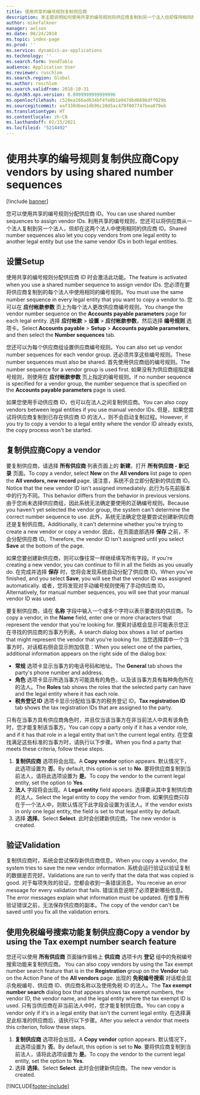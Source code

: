 ```yaml
---
title: 使用共享的编号规则复制供应商
description: 本主题说明如何使用共享的编号规则将供应商复制到另一个法人但却保持相同的供应商 ID。
author: mikefalkner
manager: aolson
ms.date: 08/24/2018
ms.topic: index-page
ms.prod: ''
ms.service: dynamics-ax-applications
ms.technology: ''
ms.search.form: VendTable
audience: Application User
ms.reviewer: roschlom
ms.search.region: Global
ms.author: roschlom
ms.search.validFrom: 2018-10-31
ms.dyn365.ops.version: 8.0999999999999996
ms.openlocfilehash: c528ea166ad634bf4fe8b1e047dbd6696dff029b
ms.sourcegitcommit: eaf330dbee1db96c20d5ac479f007747bea079eb
ms.translationtype: HT
ms.contentlocale: zh-CN
ms.lasthandoff: 02/15/2021
ms.locfileid: "5214492"
---
```

# <a name="copy-vendors-by-using-shared-number-sequences"></a><span data-ttu-id="cd2be-103">使用共享的编号规则复制供应商</span><span class="sxs-lookup"><span data-stu-id="cd2be-103">Copy vendors by using shared number sequences</span></span>

[!include [banner](../includes/banner.md)]

<span data-ttu-id="cd2be-104">您可以使用共享的编号规则分配供应商 ID。</span><span class="sxs-lookup"><span data-stu-id="cd2be-104">You can use shared number sequences to assign vendor IDs.</span></span> <span data-ttu-id="cd2be-105">利用共享的编号规则，您还可以将供应商从一个法人复制到另一个法人，但却在这两个法人中使用相同的供应商 ID。</span><span class="sxs-lookup"><span data-stu-id="cd2be-105">Shared number sequences also let you copy vendors from one legal entity to another legal entity but use the same vendor IDs in both legal entities.</span></span>

## <a name="setup"></a><span data-ttu-id="cd2be-106">设置</span><span class="sxs-lookup"><span data-stu-id="cd2be-106">Setup</span></span>

<span data-ttu-id="cd2be-107">使用共享的编号规则分配供应商 ID 时会激活此功能。</span><span class="sxs-lookup"><span data-stu-id="cd2be-107">The feature is activated when you use a shared number sequence to assign vendor IDs.</span></span> <span data-ttu-id="cd2be-108">您必须在要将供应商复制到的每个法人中使用相同的编号规则。</span><span class="sxs-lookup"><span data-stu-id="cd2be-108">You must use the same number sequence in every legal entity that you want to copy a vendor to.</span></span> <span data-ttu-id="cd2be-109">您可以在 **应付帐款参数** 页上为每个法人更改供应商编号规则。</span><span class="sxs-lookup"><span data-stu-id="cd2be-109">You change the vendor number sequence on the **Accounts payable parameters** page for each legal entity.</span></span> <span data-ttu-id="cd2be-110">选择 **应付帐款** \> **设置** \> **应付帐款参数**，然后选择 **编号规则** 选项卡。</span><span class="sxs-lookup"><span data-stu-id="cd2be-110">Select **Accounts payable** \> **Setup** \> **Accounts payable parameters**, and then select the **Number sequences** tab.</span></span>

<span data-ttu-id="cd2be-111">您还可以为每个供应商组设置供应商编号规则。</span><span class="sxs-lookup"><span data-stu-id="cd2be-111">You can also set up vendor number sequences for each vendor group.</span></span> <span data-ttu-id="cd2be-112">还必须共享这些编号规则。</span><span class="sxs-lookup"><span data-stu-id="cd2be-112">These number sequences must also be shared.</span></span> <span data-ttu-id="cd2be-113">首先使用供应商组的编号规则。</span><span class="sxs-lookup"><span data-stu-id="cd2be-113">The number sequence for a vendor group is used first.</span></span> <span data-ttu-id="cd2be-114">如果没有为供应商组指定编号规则，则使用在 **应付帐款参数** 页上指定的编号规则。</span><span class="sxs-lookup"><span data-stu-id="cd2be-114">If no number sequence is specified for a vendor group, the number sequence that is specified on the **Accounts payable parameters** page is used.</span></span>

<span data-ttu-id="cd2be-115">如果您使用手动供应商 ID，也可以在法人之间复制供应商。</span><span class="sxs-lookup"><span data-stu-id="cd2be-115">You can also copy vendors between legal entities if you use manual vendor IDs.</span></span> <span data-ttu-id="cd2be-116">但是，如果您尝试将供应商复制到已存在供应商 ID 的法人，则不会启动复制过程。</span><span class="sxs-lookup"><span data-stu-id="cd2be-116">However, if you try to copy a vendor to a legal entity where the vendor ID already exists, the copy process won't be started.</span></span>

## <a name="copy-a-vendor"></a><span data-ttu-id="cd2be-117">复制供应商</span><span class="sxs-lookup"><span data-stu-id="cd2be-117">Copy a vendor</span></span>

<span data-ttu-id="cd2be-118">要复制供应商，请选择 **所有供应商** 列表页面上的 **新建**，打开 **所有供应商 - 新记录** 页面。</span><span class="sxs-lookup"><span data-stu-id="cd2be-118">To copy a vendor, select **New** on the **All vendors** list page to open the **All vendors, new record** page.</span></span> <span data-ttu-id="cd2be-119">请注意，系统不会立即分配新的供应商 ID。</span><span class="sxs-lookup"><span data-stu-id="cd2be-119">Notice that the new vendor ID isn't assigned immediately.</span></span> <span data-ttu-id="cd2be-120">此行为与先前版本中的行为不同。</span><span class="sxs-lookup"><span data-stu-id="cd2be-120">This behavior differs from the behavior in previous versions.</span></span> <span data-ttu-id="cd2be-121">由于您尚未选择供应商组，因此系统无法确定要使用的正确编号规则。</span><span class="sxs-lookup"><span data-stu-id="cd2be-121">Because you haven't yet selected the vendor group, the system can't determine the correct number sequence to use.</span></span> <span data-ttu-id="cd2be-122">此外，系统无法确定您是要尝试创建新供应商还是复制供应商。</span><span class="sxs-lookup"><span data-stu-id="cd2be-122">Additionally, it can't determine whether you're trying to create a new vendor or copy a vendor.</span></span> <span data-ttu-id="cd2be-123">因此，在页面底部选择 **保存** 之前，不会分配供应商 ID。</span><span class="sxs-lookup"><span data-stu-id="cd2be-123">Therefore, the vendor ID isn't assigned until you select **Save** at the bottom of the page.</span></span>

<span data-ttu-id="cd2be-124">如果您要创建新供应商，则可以像往常一样继续填写所有字段。</span><span class="sxs-lookup"><span data-stu-id="cd2be-124">If you're creating a new vendor, you can continue to fill in all the fields as you usually do.</span></span> <span data-ttu-id="cd2be-125">在完成并选择 **保存** 时，您将会发现系统自动分配了供应商 ID。</span><span class="sxs-lookup"><span data-stu-id="cd2be-125">When you've finished, and you select **Save**, you will see that the vendor ID was assigned automatically.</span></span> <span data-ttu-id="cd2be-126">或者，您将发现对手动编号规则使用了手动供应商 ID。</span><span class="sxs-lookup"><span data-stu-id="cd2be-126">Alternatively, for manual number sequences, you will see that your manual vendor ID was used.</span></span>

<span data-ttu-id="cd2be-127">要复制供应商，请在 **名称** 字段中输入一个或多个字符以表示要查找的供应商。</span><span class="sxs-lookup"><span data-stu-id="cd2be-127">To copy a vendor, in the **Name** field, enter one or more characters that represent the vendor that you're looking for.</span></span> <span data-ttu-id="cd2be-128">搜索对话框会显示可能表示您正在寻找的供应商的当事方列表。</span><span class="sxs-lookup"><span data-stu-id="cd2be-128">A search dialog box shows a list of parties that might represent the vendor that you're looking for.</span></span> <span data-ttu-id="cd2be-129">当您选择其中一个当事方时，对话框右侧会显示附加信息：</span><span class="sxs-lookup"><span data-stu-id="cd2be-129">When you select one of the parties, additional information appears on the right side of the dialog box:</span></span>

- <span data-ttu-id="cd2be-130">**常规** 选项卡显示当事方的电话号码和地址。</span><span class="sxs-lookup"><span data-stu-id="cd2be-130">The **General** tab shows the party's phone number and address.</span></span>
- <span data-ttu-id="cd2be-131">**角色** 选项卡显示所选当事方可能具有的角色，以及该当事方具有每种角色所在的法人。</span><span class="sxs-lookup"><span data-stu-id="cd2be-131">The **Roles** tab shows the roles that the selected party can have and the legal entity where it has each role.</span></span>
- <span data-ttu-id="cd2be-132">**税务登记 ID** 选项卡显示分配给当事方的税务登记 ID。</span><span class="sxs-lookup"><span data-stu-id="cd2be-132">**Tax registration ID** tab shows the tax registration IDs that are assigned to the party.</span></span>

<span data-ttu-id="cd2be-133">只有在当事方具有供应商角色时，并且仅当该当事方在非当前法人中具有该角色时，您才能复制该当事方。</span><span class="sxs-lookup"><span data-stu-id="cd2be-133">You can copy a party only if it has a vendor role, and if it has that role in a legal entity that isn't the current legal entity.</span></span> <span data-ttu-id="cd2be-134">在您查找满足这些标准的当事方时，请执行以下步骤。</span><span class="sxs-lookup"><span data-stu-id="cd2be-134">When you find a party that meets these criteria, follow these steps.</span></span>

1. <span data-ttu-id="cd2be-135">**复制供应商** 选项将会出现。</span><span class="sxs-lookup"><span data-stu-id="cd2be-135">A **Copy vendor** option appears.</span></span> <span data-ttu-id="cd2be-136">默认情况下，此选项设置为 **否**。</span><span class="sxs-lookup"><span data-stu-id="cd2be-136">By default, this option is set to **No**.</span></span> <span data-ttu-id="cd2be-137">要将供应商复制到当前法人，请将此选项设置为 **是**。</span><span class="sxs-lookup"><span data-stu-id="cd2be-137">To copy the vendor to the current legal entity, set the option to **Yes**.</span></span> 
2. <span data-ttu-id="cd2be-138">**法人** 字段将会出现。</span><span class="sxs-lookup"><span data-stu-id="cd2be-138">A **Legal entity** field appears.</span></span> <span data-ttu-id="cd2be-139">选择要从其中复制供应商的法人。</span><span class="sxs-lookup"><span data-stu-id="cd2be-139">Select the legal entity to copy the vendor from.</span></span> <span data-ttu-id="cd2be-140">如果供应商只存在于一个法人中，则默认情况下此字段会设置为该法人。</span><span class="sxs-lookup"><span data-stu-id="cd2be-140">If the vendor exists in only one legal entity, the field is set to that legal entity by default.</span></span>
3. <span data-ttu-id="cd2be-141">选择 **选择**。</span><span class="sxs-lookup"><span data-stu-id="cd2be-141">Select **Select**.</span></span> <span data-ttu-id="cd2be-142">此时会创建新供应商。</span><span class="sxs-lookup"><span data-stu-id="cd2be-142">The new vendor is created.</span></span>

## <a name="validation"></a><span data-ttu-id="cd2be-143">验证</span><span class="sxs-lookup"><span data-stu-id="cd2be-143">Validation</span></span>

<span data-ttu-id="cd2be-144">复制供应商时，系统会尝试保存新供应商信息。</span><span class="sxs-lookup"><span data-stu-id="cd2be-144">When you copy a vendor, the system tries to save the new vendor information.</span></span> <span data-ttu-id="cd2be-145">系统会运行验证以验证复制的数据是否完好。</span><span class="sxs-lookup"><span data-stu-id="cd2be-145">Validations are run to verify that the data that was copied is good.</span></span> <span data-ttu-id="cd2be-146">对于每项失败的验证，您都会收到一条错误消息。</span><span class="sxs-lookup"><span data-stu-id="cd2be-146">You receive an error message for every validation that fails.</span></span> <span data-ttu-id="cd2be-147">错误消息说明了必须更新哪些信息。</span><span class="sxs-lookup"><span data-stu-id="cd2be-147">The error messages explain what information must be updated.</span></span> <span data-ttu-id="cd2be-148">在修复所有验证错误之前，无法保存供应商的副本。</span><span class="sxs-lookup"><span data-stu-id="cd2be-148">The copy of the vendor can't be saved until you fix all the validation errors.</span></span>

## <a name="copy-a-vendor-by-using-the-tax-exempt-number-search-feature"></a><span data-ttu-id="cd2be-149">使用免税编号搜索功能复制供应商</span><span class="sxs-lookup"><span data-stu-id="cd2be-149">Copy a vendor by using the Tax exempt number search feature</span></span>

<span data-ttu-id="cd2be-150">您还可以使用 **所有供应商** 页面操作窗格上 **供应商** 选项卡内 **登记** 组中的免税编号搜索功能来复制供应商。 </span><span class="sxs-lookup"><span data-stu-id="cd2be-150">You can also copy vendors by using the Tax exempt number search feature that is in the **Registration** group on the **Vendor** tab on the Action Pane of the **All vendors** page.</span></span> <span data-ttu-id="cd2be-151">出现的 **免税编号搜索** 对话框会显示免税编号、供应商 ID、供应商名称以及使用免税 ID 的法人。</span><span class="sxs-lookup"><span data-stu-id="cd2be-151">The **Tax exempt number search** dialog box that appears shows tax exempt numbers, the vendor ID, the vendor name, and the legal entity where the tax exempt ID is used.</span></span> <span data-ttu-id="cd2be-152">只有当供应商在非当前法人中时，您才能复制供应商。</span><span class="sxs-lookup"><span data-stu-id="cd2be-152">You can copy a vendor only if it's in a legal entity that isn't the current legal entity.</span></span> <span data-ttu-id="cd2be-153">在选择满足此标准的供应商后，请执行以下步骤。</span><span class="sxs-lookup"><span data-stu-id="cd2be-153">After you select a vendor that meets this criterion, follow these steps.</span></span>

1. <span data-ttu-id="cd2be-154">**复制供应商** 选项将会出现。</span><span class="sxs-lookup"><span data-stu-id="cd2be-154">A **Copy vendor** option appears.</span></span> <span data-ttu-id="cd2be-155">默认情况下，此选项设置为 **否**。</span><span class="sxs-lookup"><span data-stu-id="cd2be-155">By default, this option is set to **No**.</span></span> <span data-ttu-id="cd2be-156">要将供应商复制到当前法人，请将此选项设置为 **是**。</span><span class="sxs-lookup"><span data-stu-id="cd2be-156">To copy the vendor to the current legal entity, set the option to **Yes**.</span></span>
2. <span data-ttu-id="cd2be-157">选择 **选择**。</span><span class="sxs-lookup"><span data-stu-id="cd2be-157">Select **Select**.</span></span> <span data-ttu-id="cd2be-158">此时会创建新供应商。</span><span class="sxs-lookup"><span data-stu-id="cd2be-158">The new vendor is created.</span></span>


[!INCLUDE[footer-include](../../includes/footer-banner.md)]